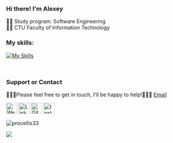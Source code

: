 ### Hi there! I'm Alexey
👨‍💻 Study program: Software Engineering<br/>
👨‍🎓 CTU Faculty of Information Technology
<!--
**procellis33/procellis33** is a ✨ _special_ ✨ repository because its `README.md` (this file) appears on your GitHub profile.

Here are some ideas to get you started:

- 🔭 I’m currently working on ...
- 🌱 I’m currently learning ...
- 👯 I’m looking to collaborate on ...
- 🤔 I’m looking for help with ...
- 💬 Ask me about ...
- 📫 How to reach me: ...
- 😄 Pronouns: ...
- ⚡ Fun fact: ...
-->
### My skills:
[![My Skills](https://skillicons.dev/icons?i=js,ts,html,css,scss,react,redux,vite,webpack,tailwind,postgres,git,github,gitlab,figma,c)](https://skillicons.dev)

<br/>

### Support or Contact

👨🏻‍💻Please feel free to get in touch, I'll be happy to help!💁🏻‍♂️ [Email](mailto:aleksey55121@gmail.com)

<a href="https://procellis33.github.io/" target="_blank"><img src="https://raw.githubusercontent.com/nakulbhati/nakulbhati/master/contain/www.png" alt="Website" width="30"></a>
<a href="https://www.linkedin.com/in/procellis33/" target="_blank"><img src="https://raw.githubusercontent.com/nakulbhati/nakulbhati/master/contain/in.png" alt="LinkedIn" width="30"></a>
<a href="https://github.com/procellis33" target="_blank"><img src="https://raw.githubusercontent.com/nakulbhati/nakulbhati/master/contain/git.png" alt="GitHub" width="30"></a>
<a href="https://www.instagram.com/name_romanov/" target="_blank"><img src="https://raw.githubusercontent.com/nakulbhati/nakulbhati/master/contain/ig.png" alt="Instagram" width="30"></a>

<p align="left"> <img src="https://komarev.com/ghpvc/?username=procellis33&color=brightgreen" alt="procellis33" /> </p>
<p align="left"><img src="https://github-readme-stats.vercel.app/api/top-langs/?username=procellis33&theme=merko&layout=compact&hide_langs_below=1" /></p>

